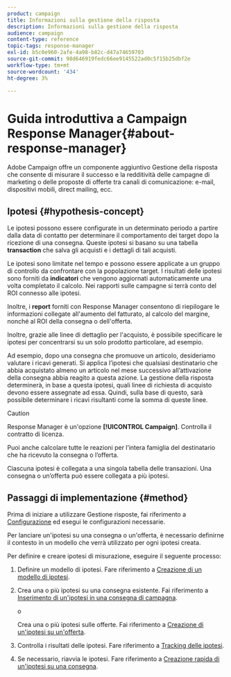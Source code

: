 ```yaml
---
product: campaign
title: Informazioni sulla gestione della risposta
description: Informazioni sulla gestione della risposta
audience: campaign
content-type: reference
topic-tags: response-manager
exl-id: b5c0e960-2afe-4a98-b82c-d47a74659703
source-git-commit: 98d646919fedc66ee9145522ad0c5f15b25dbf2e
workflow-type: tm+mt
source-wordcount: '434'
ht-degree: 3%

---
```


# Guida introduttiva a Campaign Response Manager{#about-response-manager}

Adobe Campaign offre un componente aggiuntivo Gestione della risposta che consente di misurare il successo e la redditività delle campagne di marketing o delle proposte di offerte tra canali di comunicazione: e-mail, dispositivi mobili, direct mailing, ecc.

## Ipotesi {#hypothesis-concept}

Le ipotesi possono essere configurate in un determinato periodo a partire dalla data di contatto per determinare il comportamento dei target dopo la ricezione di una consegna. Queste ipotesi si basano su una tabella **transaction** che salva gli acquisti e i dettagli di tali acquisti.

Le ipotesi sono limitate nel tempo e possono essere applicate a un gruppo di controllo da confrontare con la popolazione target. I risultati delle ipotesi sono forniti da **indicatori** che vengono aggiornati automaticamente una volta completato il calcolo. Nei rapporti sulle campagne si terrà conto del ROI connesso alle ipotesi.

Inoltre, i **report** forniti con Response Manager consentono di riepilogare le informazioni collegate all&#39;aumento del fatturato, al calcolo del margine, nonché al ROI della consegna o dell&#39;offerta.

Inoltre, grazie alle linee di dettaglio per l&#39;acquisto, è possibile specificare le ipotesi per concentrarsi su un solo prodotto particolare, ad esempio.

Ad esempio, dopo una consegna che promuove un articolo, desideriamo valutare i ricavi generati. Si applica l’ipotesi che qualsiasi destinatario che abbia acquistato almeno un articolo nel mese successivo all’attivazione della consegna abbia reagito a questa azione. La gestione della risposta determinerà, in base a questa ipotesi, quali linee di richiesta di acquisto devono essere assegnate ad essa. Quindi, sulla base di questo, sarà possibile determinare i ricavi risultanti come la somma di queste linee.

>[!CAUTION]
>
>Response Manager è un&#39;opzione **[!UICONTROL Campaign]**. Controlla il contratto di licenza.

Puoi anche calcolare tutte le reazioni per l’intera famiglia del destinatario che ha ricevuto la consegna o l’offerta.

Ciascuna ipotesi è collegata a una singola tabella delle transazioni. Una consegna o un’offerta può essere collegata a più ipotesi.

## Passaggi di implementazione {#method}

Prima di iniziare a utilizzare Gestione risposte, fai riferimento a [Configurazione](../../campaign/using/configuration.md) ed esegui le configurazioni necessarie.

Per lanciare un&#39;ipotesi su una consegna o un&#39;offerta, è necessario definirne il contesto in un modello che verrà utilizzato per ogni ipotesi creata.

Per definire e creare ipotesi di misurazione, eseguire il seguente processo:

1. Definire un modello di ipotesi. Fare riferimento a [Creazione di un modello di ipotesi](../../campaign/using/hypothesis-templates.md#creating-a-hypothesis-model).
1. Crea una o più ipotesi su una consegna esistente. Fai riferimento a [Inserimento di un&#39;ipotesi in una consegna di campagna](../../campaign/using/creating-hypotheses.md#referencing-a-hypothesis-in-a-campaign-delivery).

   o

   Crea una o più ipotesi sulle offerte. Fai riferimento a [Creazione di un&#39;ipotesi su un&#39;offerta](../../campaign/using/creating-hypotheses.md#creating-a-hypothesis-on-an-offer).

1. Controlla i risultati delle ipotesi. Fare riferimento a [Tracking delle ipotesi](../../campaign/using/hypothesis-tracking.md).
1. Se necessario, riavvia le ipotesi. Fare riferimento a [Creazione rapida di un&#39;ipotesi su una consegna](../../campaign/using/creating-hypotheses.md#creating-a-hypothesis-on-the-fly-on-a-delivery).
